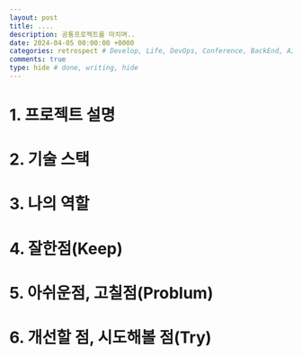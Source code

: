 ```yaml
---
layout: post
title: ....
description: 공통프로젝트를 마치며..
date: 2024-04-05 00:00:00 +0000
categories: retrospect # Develop, Life, DevOps, Conference, BackEnd, AI, Etc, retrospect
comments: true
type: hide # done, writing, hide
---
```


# 1. 프로젝트 설명

# 2. 기술 스택

# 3. 나의 역할

# 4. 잘한점(Keep)

# 5. 아쉬운점, 고칠점(Problum)

# 6. 개선할 점, 시도해볼 점(Try)
